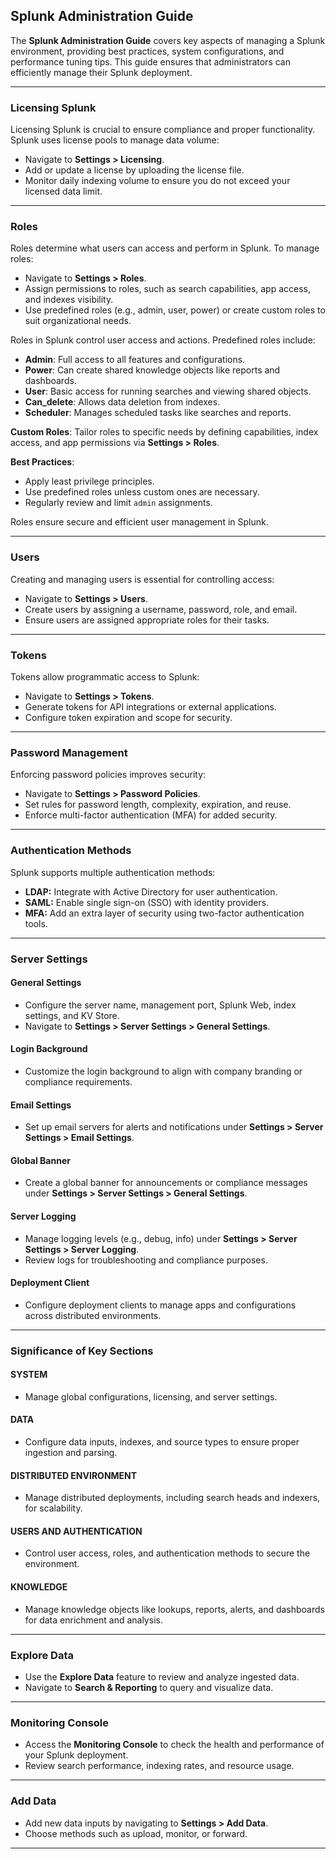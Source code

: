 ## Splunk Administration Guide

The **Splunk Administration Guide** covers key aspects of managing a Splunk environment, providing best practices, system configurations, and performance tuning tips. This guide ensures that administrators can efficiently manage their Splunk deployment.

---

### Licensing Splunk

Licensing Splunk is crucial to ensure compliance and proper functionality. Splunk uses license pools to manage data volume:
- Navigate to **Settings > Licensing**.
- Add or update a license by uploading the license file.
- Monitor daily indexing volume to ensure you do not exceed your licensed data limit.

---

### Roles

Roles determine what users can access and perform in Splunk. To manage roles:
- Navigate to **Settings > Roles**.
- Assign permissions to roles, such as search capabilities, app access, and indexes visibility.
- Use predefined roles (e.g., admin, user, power) or create custom roles to suit organizational needs.

Roles in Splunk control user access and actions. Predefined roles include:
- **Admin**: Full access to all features and configurations.
- **Power**: Can create shared knowledge objects like reports and dashboards.
- **User**: Basic access for running searches and viewing shared objects.
- **Can_delete**: Allows data deletion from indexes.
- **Scheduler**: Manages scheduled tasks like searches and reports.

**Custom Roles**: Tailor roles to specific needs by defining capabilities, index access, and app permissions via **Settings > Roles**.

**Best Practices**:
- Apply least privilege principles.
- Use predefined roles unless custom ones are necessary.
- Regularly review and limit `admin` assignments.

Roles ensure secure and efficient user management in Splunk.

---

### Users

Creating and managing users is essential for controlling access:
- Navigate to **Settings > Users**.
- Create users by assigning a username, password, role, and email.
- Ensure users are assigned appropriate roles for their tasks.

---

### Tokens

Tokens allow programmatic access to Splunk:
- Navigate to **Settings > Tokens**.
- Generate tokens for API integrations or external applications.
- Configure token expiration and scope for security.

---

### Password Management

Enforcing password policies improves security:
- Navigate to **Settings > Password Policies**.
- Set rules for password length, complexity, expiration, and reuse.
- Enforce multi-factor authentication (MFA) for added security.

---

### Authentication Methods

Splunk supports multiple authentication methods:
- **LDAP:** Integrate with Active Directory for user authentication.
- **SAML:** Enable single sign-on (SSO) with identity providers.
- **MFA:** Add an extra layer of security using two-factor authentication tools.

---

### Server Settings

#### General Settings
- Configure the server name, management port, Splunk Web, index settings, and KV Store.
- Navigate to **Settings > Server Settings > General Settings**.

#### Login Background
- Customize the login background to align with company branding or compliance requirements.

#### Email Settings
- Set up email servers for alerts and notifications under **Settings > Server Settings > Email Settings**.

#### Global Banner
- Create a global banner for announcements or compliance messages under **Settings > Server Settings > General Settings**.

#### Server Logging
- Manage logging levels (e.g., debug, info) under **Settings > Server Settings > Server Logging**.
- Review logs for troubleshooting and compliance purposes.

#### Deployment Client
- Configure deployment clients to manage apps and configurations across distributed environments.

---

### Significance of Key Sections

#### SYSTEM
- Manage global configurations, licensing, and server settings.

#### DATA
- Configure data inputs, indexes, and source types to ensure proper ingestion and parsing.

#### DISTRIBUTED ENVIRONMENT
- Manage distributed deployments, including search heads and indexers, for scalability.

#### USERS AND AUTHENTICATION
- Control user access, roles, and authentication methods to secure the environment.

#### KNOWLEDGE
- Manage knowledge objects like lookups, reports, alerts, and dashboards for data enrichment and analysis.

---

### Explore Data

- Use the **Explore Data** feature to review and analyze ingested data.
- Navigate to **Search & Reporting** to query and visualize data.

---

### Monitoring Console

- Access the **Monitoring Console** to check the health and performance of your Splunk deployment.
- Review search performance, indexing rates, and resource usage.

---

### Add Data

- Add new data inputs by navigating to **Settings > Add Data**.
- Choose methods such as upload, monitor, or forward.

---
